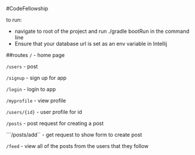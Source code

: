 #CodeFellowship

to run:
- navigate to root of the project and run ./gradle bootRun in the command line
- Ensure that your database url is set as an env variable in Intellij

##routes
```/``` - home page

```/users``` - post

```/signup``` - sign up for app

```/login``` -  login to app

```/myprofile``` - view profile

```/users/{id}``` - user profile for id

```/posts``` - post request for creating a post

```/posts/add`` - get request to show form to create post

```/feed``` - view all of the posts from the users that they follow
